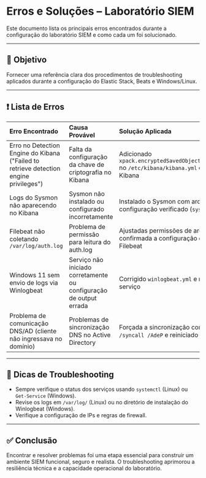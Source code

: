 # Erros e Soluções – Laboratório SIEM

Este documento lista os principais erros encontrados durante a configuração do laboratório SIEM e como cada um foi solucionado.

---

## 🎯 Objetivo

Fornecer uma referência clara dos procedimentos de troubleshooting aplicados durante a configuração do Elastic Stack, Beats e Windows/Linux.

---

## ❗ Lista de Erros

| Erro Encontrado | Causa Provável | Solução Aplicada |
|:----------------|:---------------|:-----------------|
| Erro no Detection Engine do Kibana ("Failed to retrieve detection engine privileges") | Falta da configuração da chave de criptografia no Kibana | Adicionado `xpack.encryptedSavedObjects.encryptionKey` no `/etc/kibana/kibana.yml` e reiniciado o Kibana |
| Logs do Sysmon não aparecendo no Kibana | Sysmon não instalado ou configurado incorretamente | Instalado o Sysmon com arquivo de configuração verificado (`sysmonconfig.xml`) |
| Filebeat não coletando `/var/log/auth.log` | Problema de permissão para leitura do auth.log | Ajustadas permissões de arquivo e confirmada a configuração do input do Filebeat |
| Windows 11 sem envio de logs via Winlogbeat | Serviço não iniciado corretamente ou configuração de output errada | Corrigido `winlogbeat.yml` e reiniciado o serviço |
| Problema de comunicação DNS/AD (cliente não ingressava no domínio) | Problemas de sincronização DNS no Active Directory | Forçada a sincronização com `repadmin /syncall /AdeP` e reiniciado o serviço DNS |

---

## 🔧 Dicas de Troubleshooting

- Sempre verifique o status dos serviços usando `systemctl` (Linux) ou `Get-Service` (Windows).
- Revise os logs em `/var/log/` (Linux) ou no diretório de instalação do Winlogbeat (Windows).
- Verifique a configuração de IPs e regras de firewall.

---

## ✅ Conclusão

Encontrar e resolver problemas foi uma etapa essencial para construir um ambiente SIEM funcional, seguro e realista. O troubleshooting aprimorou a resiliência técnica e a capacidade operacional do laboratório.
